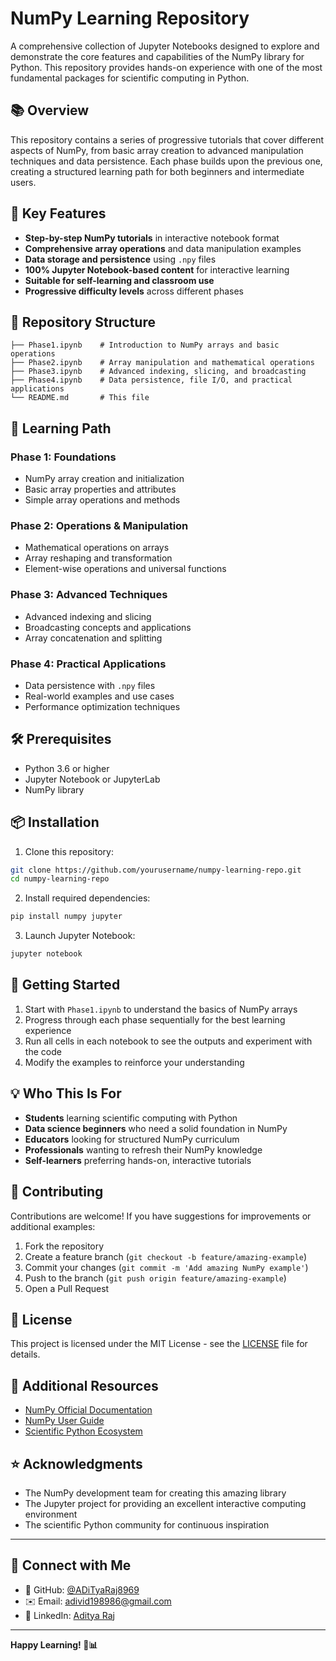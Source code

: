 # NumPy Learning Repository

A comprehensive collection of Jupyter Notebooks designed to explore and demonstrate the core features and capabilities of the NumPy library for Python. This repository provides hands-on experience with one of the most fundamental packages for scientific computing in Python.

## 📚 Overview

This repository contains a series of progressive tutorials that cover different aspects of NumPy, from basic array creation to advanced manipulation techniques and data persistence. Each phase builds upon the previous one, creating a structured learning path for both beginners and intermediate users.

## 🚀 Key Features

- **Step-by-step NumPy tutorials** in interactive notebook format
- **Comprehensive array operations** and data manipulation examples
- **Data storage and persistence** using `.npy` files
- **100% Jupyter Notebook-based content** for interactive learning
- **Suitable for self-learning and classroom use**
- **Progressive difficulty levels** across different phases

## 📁 Repository Structure

```
├── Phase1.ipynb    # Introduction to NumPy arrays and basic operations
├── Phase2.ipynb    # Array manipulation and mathematical operations
├── Phase3.ipynb    # Advanced indexing, slicing, and broadcasting
├── Phase4.ipynb    # Data persistence, file I/O, and practical applications
└── README.md       # This file
```

## 📖 Learning Path

### Phase 1: Foundations
- NumPy array creation and initialization
- Basic array properties and attributes
- Simple array operations and methods

### Phase 2: Operations & Manipulation
- Mathematical operations on arrays
- Array reshaping and transformation
- Element-wise operations and universal functions

### Phase 3: Advanced Techniques
- Advanced indexing and slicing
- Broadcasting concepts and applications
- Array concatenation and splitting

### Phase 4: Practical Applications
- Data persistence with `.npy` files
- Real-world examples and use cases
- Performance optimization techniques

## 🛠️ Prerequisites

- Python 3.6 or higher
- Jupyter Notebook or JupyterLab
- NumPy library

## 📦 Installation

1. Clone this repository:
```bash
git clone https://github.com/yourusername/numpy-learning-repo.git
cd numpy-learning-repo
```

2. Install required dependencies:
```bash
pip install numpy jupyter
```

3. Launch Jupyter Notebook:
```bash
jupyter notebook
```

## 🎯 Getting Started

1. Start with `Phase1.ipynb` to understand the basics of NumPy arrays
2. Progress through each phase sequentially for the best learning experience
3. Run all cells in each notebook to see the outputs and experiment with the code
4. Modify the examples to reinforce your understanding

## 💡 Who This Is For

- **Students** learning scientific computing with Python
- **Data science beginners** who need a solid foundation in NumPy
- **Educators** looking for structured NumPy curriculum
- **Professionals** wanting to refresh their NumPy knowledge
- **Self-learners** preferring hands-on, interactive tutorials

## 🤝 Contributing

Contributions are welcome! If you have suggestions for improvements or additional examples:

1. Fork the repository
2. Create a feature branch (`git checkout -b feature/amazing-example`)
3. Commit your changes (`git commit -m 'Add amazing NumPy example'`)
4. Push to the branch (`git push origin feature/amazing-example`)
5. Open a Pull Request

## 📄 License

This project is licensed under the MIT License - see the [LICENSE](LICENSE) file for details.

## 🔗 Additional Resources

- [NumPy Official Documentation](https://numpy.org/doc/)
- [NumPy User Guide](https://numpy.org/doc/stable/user/index.html)
- [Scientific Python Ecosystem](https://scipy.org/)

## ⭐ Acknowledgments

- The NumPy development team for creating this amazing library
- The Jupyter project for providing an excellent interactive computing environment
- The scientific Python community for continuous inspiration

---
## 🔗 Connect with Me

- 🔗 GitHub: [@ADiTyaRaj8969](https://github.com/ADiTyaRaj8969)  
- ✉️ Email: adivid198986@gmail.com  
- 💼 LinkedIn: [Aditya Raj](https://www.linkedin.com/in/aditya-raj-710a5a291/)

---

**Happy Learning! 🐍📊**
